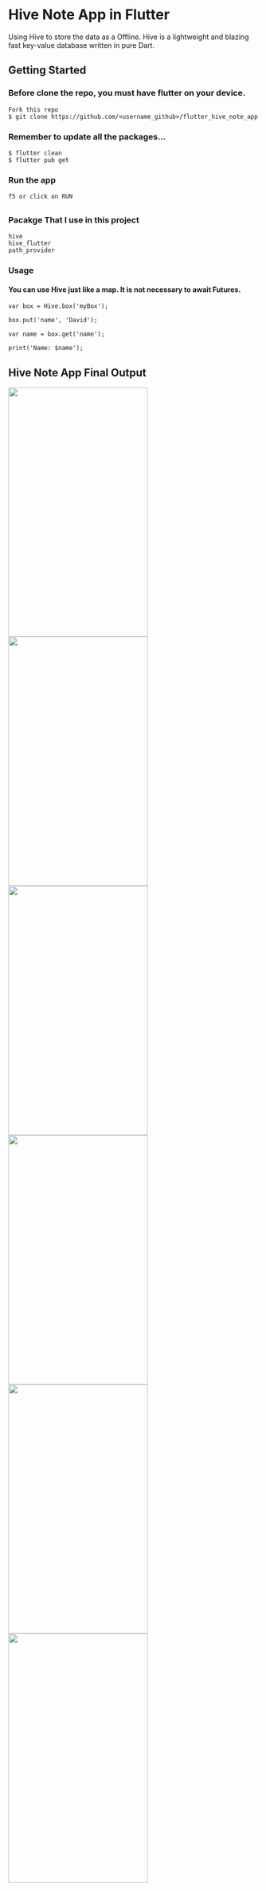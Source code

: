 # Hive Note App in Flutter

Using Hive to store the data as a Offline.
Hive is a lightweight and blazing fast key-value database written in pure Dart.

## Getting Started

### Before clone the repo, you must have flutter on your device.
 
    Fork this repo 
    $ git clone https://github.com/<username_github>/flutter_hive_note_app


### Remember to update all the packages...
    $ flutter clean
    $ flutter pub get
    
### Run the app
    f5 or click on RUN

##

### Pacakge That I use in this project
    hive
    hive_flutter
    path_provider

### Usage

#### You can use Hive just like a map. It is not necessary to await Futures.

    var box = Hive.box('myBox');

    box.put('name', 'David');

    var name = box.get('name');

    print('Name: $name');
    
## Hive Note App Final Output

<p float="left">
<img src="https://user-images.githubusercontent.com/73419211/142026443-2fa91191-fa8d-4cec-bfce-f76f59ef7439.jpg" height="500" width="280">
<img src="https://user-images.githubusercontent.com/73419211/142026448-32dc3124-95c5-4108-bce3-79237dcf3aa2.jpg" height="500" width="280"> 
<img src="https://user-images.githubusercontent.com/73419211/142026439-f461e5ef-86ae-4d92-ab1d-e0ff094a92f1.jpg" height="500" width="280">
<img src="https://user-images.githubusercontent.com/73419211/142026428-f786efc9-de8c-4906-b1fb-455ae0bea782.jpg" height="500" width="280">
<img src="https://user-images.githubusercontent.com/73419211/142026460-bc3da3d8-c886-439b-b395-9098cd7334db.jpg" height="500" width="280">
<img src="https://user-images.githubusercontent.com/73419211/142027272-f51c29d0-ae5a-4b8b-b734-16cd7f19b5d9.jpg" height="500" width="280">
</p>

